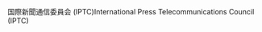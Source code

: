 <span data-ttu-id="2b04e-101">国際新聞通信委員会 (IPTC)</span><span class="sxs-lookup"><span data-stu-id="2b04e-101">International Press Telecommunications Council (IPTC)</span></span>
